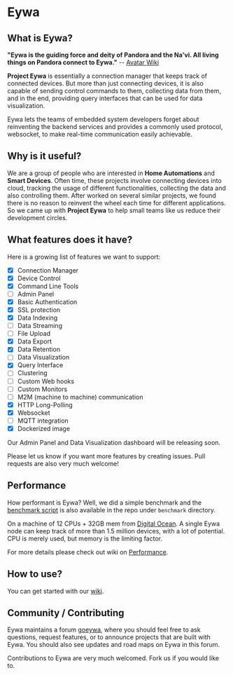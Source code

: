 Eywa
====


What is Eywa?
-------------

**"Eywa is the guiding force and deity of Pandora and the Na'vi. All living things on Pandora connect to Eywa."** -- [Avatar Wiki](http://james-camerons-avatar.wikia.com/wiki/Eywa)

**Project Eywa** is essentially a connection manager that keeps track of connected devices. But more than just connecting devices, it is also capable of sending control commands to them, collecting data from them, and in the end, providing query interfaces that can be used for data visualization.

Eywa lets the teams of embedded system developers forget about reinventing the backend services and provides a commonly used protocol, websocket, to make real-time communication easily achievable.

Why is it useful?
-----------------

We are a group of people who are interested in **Home Automations** and **Smart Devices**. Often time, these projects involve connecting devices into cloud, tracking the usage of different functionalities, collecting the data and also controlling them. After worked on several similar projects, we found there is no reason to reinvent the wheel each time for different applications. So we came up with **Project Eywa** to help small teams like us reduce their development circles.

What features does it have?
---------------------------

Here is a growing list of features we want to support:

- [x] Connection Manager
- [x] Device Control
- [x] Command Line Tools
- [ ] Admin Panel
- [x] Basic Authentication
- [x] SSL protection
- [x] Data Indexing
- [ ] Data Streaming
- [ ] File Upload
- [x] Data Export
- [x] Data Retention
- [ ] Data Visualization
- [x] Query Interface
- [ ] Clustering
- [ ] Custom Web hooks
- [ ] Custom Monitors
- [ ] M2M (machine to machine) communication
- [x] HTTP Long-Polling
- [x] Websocket
- [ ] MQTT integration
- [x] Dockerized image

Our Admin Panel and Data Visualization dashboard will be releasing soon.

Please let us know if you want more features by creating issues. Pull requests are also very much welcome!

Performance
-----------

How performant is Eywa? Well, we did a simple benchmark and the [benchmark script](https://github.com/vivowares/eywa/blob/master/benchmark/benchmark.go) is also available in the repo under `benchmark` directory.

On a machine of 12 CPUs + 32GB mem from [Digital Ocean](https://www.digitalocean.com/). A single Eywa node can keep track of more than 1.5 million devices, with a lot of potential. CPU is merely used, but memory is the limiting factor.

For more details please check out wiki on [Performance](https://github.com/vivowares/eywa/wiki/Performance).

How to use?
-----------

You can get started with our [wiki](https://github.com/vivowares/eywa/wiki).


Community / Contributing
------------------------

Eywa maintains a forum [goeywa](https://groups.google.com/forum/#!forum/goeywa), where you should feel free to ask questions, request features, or to announce projects that are built with Eywa. You should also see updates and road maps on Eywa in this forum.

Contributions to Eywa are very much welcomed. Fork us if you would like to.
